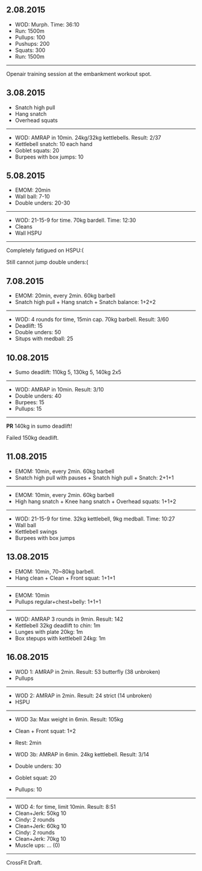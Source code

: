 ## 2.08.2015

* WOD: Murph. Time: 36:10
* Run: 1500m
* Pullups: 100
* Pushups: 200
* Squats: 300
* Run: 1500m

---

Openair training session at the embankment workout spot.

## 3.08.2015

* Snatch high pull
* Hang snatch
* Overhead squats

---

* WOD: AMRAP in 10min. 24kg/32kg kettlebells. Result: 2/37
* Kettlebell snatch: 10 each hand
* Goblet squats: 20
* Burpees with box jumps: 10

## 5.08.2015

* EMOM: 20min
* Wall ball: 7-10
* Double unders: 20-30

---

* WOD: 21-15-9 for time. 70kg bardell. Time: 12:30
* Cleans
* Wall HSPU

---

Completely fatigued on HSPU:(

Still cannot jump double unders:(

## 7.08.2015

* EMOM: 20min, every 2min. 60kg barbell
* Snatch high pull + Hang snatch + Snatch balance: 1+2+2

---

* WOD: 4 rounds for time, 15min cap. 70kg barbell. Result: 3/60
* Deadlift: 15
* Double unders: 50
* Situps with medball: 25

## 10.08.2015

* Sumo deadlift: 110kg 5, 130kg 5, 140kg 2x5

---

* WOD: AMRAP in 10min. Result: 3/10
* Double unders: 40
* Burpees: 15
* Pullups: 15

---

__PR__ 140kg in sumo deadlift!

Failed 150kg deadlift.

## 11.08.2015

* EMOM: 10min, every 2min. 60kg barbell
* Snatch high pull with pauses + Snatch high pull + Snatch: 2+1+1

---

* EMOM: 10min, every 2min. 60kg barbell
* High hang snatch + Knee hang snatch + Overhead squats: 1+1+2

---

* WOD: 21-15-9 for time. 32kg kettlebell, 9kg medball. Time: 10:27
* Wall ball
* Kettlebell swings
* Burpees with box jumps

## 13.08.2015

* EMOM: 10min, 70~80kg barbell.
* Hang clean + Clean + Front squat: 1+1+1

---

* EMOM: 10min
* Pullups regular+chest+belly: 1+1+1

---

* WOD: AMRAP 3 rounds in 9min. Result: 142
* Kettlebell 32kg deadlift to chin: 1m
* Lunges with plate 20kg: 1m
* Box stepups with kettlebell 24kg: 1m

## 16.08.2015

* WOD 1: AMRAP in 2min. Result: 53 butterfly (38 unbroken)
* Pullups

---

* WOD 2: AMRAP in 2min. Result: 24 strict (14 unbroken)
* HSPU

---

* WOD 3a: Max weight in 6min. Result: 105kg
* Clean + Front squat: 1+2 
* Rest: 2min

* WOD 3b: AMRAP in 6min. 24kg kettlebell. Result: 3/14
* Double unders: 30
* Goblet squat: 20
* Pullups: 10

---

* WOD 4: for time, limit 10min. Result: 8:51
* Clean+Jerk: 50kg 10
* Cindy: 2 rounds
* Clean+Jerk: 60kg 10
* Cindy: 2 rounds
* Clean+Jerk: 70kg 10
* Muscle ups: ... (0)

---

CrossFit Draft.
